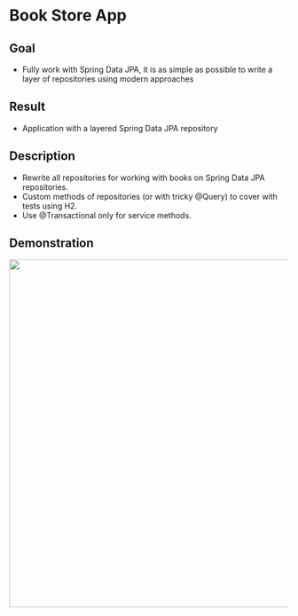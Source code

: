 # Book Store App

## Goal
- Fully work with Spring Data JPA, it is as simple as possible to write a layer of repositories using modern approaches

## Result
- Application with a layered Spring Data JPA repository

## Description
- Rewrite all repositories for working with books on Spring Data JPA repositories.
- Custom methods of repositories (or with tricky @Query) to cover with tests using H2.
- Use @Transactional only for service methods.

## Demonstration
<a href="https://asciinema.org/a/558711" target="_blank"><img src="https://asciinema.org/a/558711.svg" width="627" /></a>